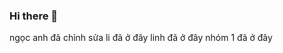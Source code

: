 ### Hi there 👋

<!--
**minhquyt/minhquyt** is a ✨ _special_ ✨ repository because its `DanhMuc1.md` (this file) appears on your GitHub profile.

Here are some ideas to get you started:

- 🔭 I’m currently working on ...
- 🌱 I’m currently learning ...
- 👯 I’m looking to collaborate on ...
- 🤔 I’m looking for help with ...
- 💬 Ask me about ...
- 📫 How to reach me: ...
- 😄 Pronouns: ...
- ⚡ Fun fact: ...
-->
ngọc anh đã chỉnh sửa 
li đã ở đây
linh đã ở đây 
nhóm 1 đã ở đây
